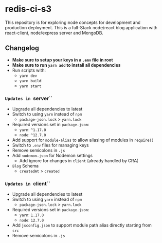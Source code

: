 # redis-ci-s3

This repository is for exploring node concepts for development and production deployment. This is a full-Stack node/react blog application with react-client, node/express server and MongoDB.

## Changelog

- **Make sure to setup your keys in a `.env` file in root**
- **Make sure to run `yarn add` to install all dependencies**
- Run scripts with:
  - `yarn dev`
  - `yarn build`
  - `yarn start`

### `Updates in `server``

- Upgrade all dependencies to latest
- Switch to using `yarn` instead of `npm`
  - `package-json.lock` > `yarn.lock`
- Required versions set in `package.json`:
  - `yarn`: `^1.17.0`
  - `node`: `^12.7.0`
- Add support for `module-alias` to allow aliasing of modules in `require()`
- Switch to `.env` files for managing keys
- Remove semicolons in `.js`
- Add `nodemon.json` for Nodemon settings
  - Add ignore for changes in `client` (already handled by CRA)
- `Blog` Schema
  - `createdAt` > `created`

### `Updates in `client``

- Upgrade all dependencies to latest
- Switch to using `yarn` instead of `npm`
  - `package-json.lock` > `yarn.lock`
- Required versions set in `package.json`:
  - `yarn`: `1.17.0`
  - `node`: `12.7.0`
- Add `jsconfig.json` to support module path alias directly starting from `src`
- Remove semicolons in `.js`